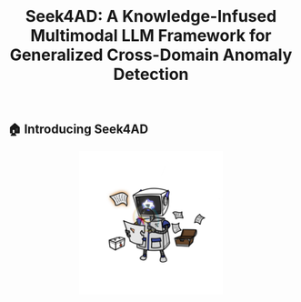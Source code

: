 <br>
<p align="center">
<h1 align="center"><strong>Seek4AD: A Knowledge-Infused Multimodal LLM Framework for
Generalized Cross-Domain Anomaly Detection </strong></h1>
  <p align="center">
	<br>
    
    
  </p>
</p>



## 🏠 Introducing Seek4AD
<!-- ![Teaser](assets/teaser.jpg) -->
<div style="display: grid; place-items: center; min-height: 1vh;">
  <img src="Assets/mmexport1743135190316.jpg" alt="Dialogue_Teaser" style="width: 50%;">
</div>
